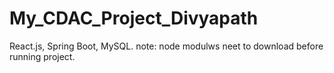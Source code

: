 # My_CDAC_Project_Divyapath
React.js, Spring Boot, MySQL.
note: node modulws neet to download before running project.
